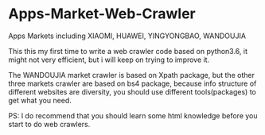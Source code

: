 # Apps-Market-Web-Crawler
Apps Markets including XIAOMI, HUAWEI, YINGYONGBAO, WANDOUJIA


This this my first time to write a web crawler code based on python3.6, it might not very efficient, but i will keep on trying to improve it.


The WANDOUJIA market crawler is based on Xpath package, but the other three markets crawler are based on bs4 package, because info structure of different websites are diversity, you should use different tools(packages) to get what you need.


PS: I do recommend that you should learn some html knowledge before you start to do web crawlers.
